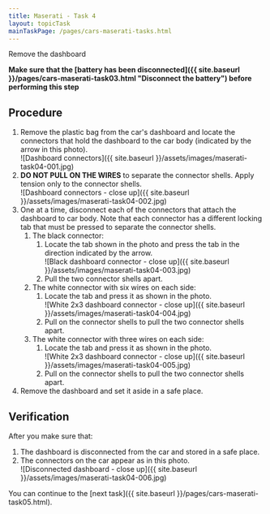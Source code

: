 ```yaml
---
title: Maserati - Task 4
layout: topicTask
mainTaskPage: /pages/cars-maserati-tasks.html
---
```


Remove the dashboard

**Make sure that the [battery has been disconnected]({{ site.baseurl }}/pages/cars-maserati-task03.html "Disconnect the battery") before performing this step** 

## Procedure

1. Remove the plastic bag from the car's dashboard and locate the connectors that hold the dashboard to the car body (indicated by the arrow in this photo). <br />![Dashboard connectors]({{ site.baseurl }}/assets/images/maserati-task04-001.jpg)
2. **DO NOT PULL ON THE WIRES** to separate the connector shells. Apply tension only to the connector shells.<br />![Dashboard connectors - close up]({{ site.baseurl }}/assets/images/maserati-task04-002.jpg)
2. One at a time, disconnect each of the connectors that attach the dashboard to car body. Note that each connector has a different locking tab that must be pressed to separate the connector shells.
	1.  The black connector: 
		1.  Locate the tab shown in the photo and press the tab in the direction indicated by the arrow.<br />![Black dashboard connector - close up]({{ site.baseurl }}/assets/images/maserati-task04-003.jpg)
		2. Pull the two connector shells apart.
	3.  The white connector with six wires on each side:
		1.  Locate the tab and press it as shown in the photo. <br />![White 2x3 dashboard connector - close up]({{ site.baseurl }}/assets/images/maserati-task04-004.jpg)
		2.  Pull on the connector shells to pull the two connector shells apart.
	3.  The white connector with three wires on each side:
		1.  Locate the tab and press it as shown in the photo. <br />![White 2x3 dashboard connector - close up]({{ site.baseurl }}/assets/images/maserati-task04-005.jpg)
		2.  Pull on the connector shells to pull the two connector shells apart.
2. Remove the dashboard and set it aside in a safe place.

## Verification

After you make sure that:
1. The dashboard is disconnected from the car and stored in a safe place.
3. The connectors on the car appear as in this photo. <br />![Disconnected dashboard - close up]({{ site.baseurl }}/assets/images/maserati-task04-006.jpg)

You can continue to the [next task]({{ site.baseurl }}/pages/cars-maserati-task05.html).
